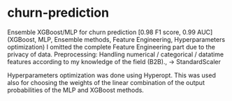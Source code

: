 # churn-prediction
Ensemble XGBoost/MLP for churn prediction [0.98 F1 score, 0.99 AUC] 
(XGBoost, MLP, Ensemble methods, Feature Engineering, Hyperparameters optimization)
I omitted the complete Feature Engineering part due to the privacy of data.
Preprocessing: Handling numerical / categorical / datatime features according to my knowledge of the field (B2B)., -> StandardScaler

Hyperparameters optimization was done using Hyperopt. This was used also for choosing the weights of the linear combination of the output probabilities of the MLP and XGBoost methods.

